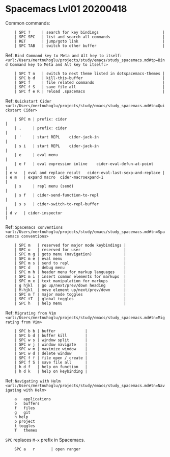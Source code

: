 # Spacemacs Lvl01 20200418 

Common commands:

		| SPC ?     | search for key bindings                            |
		| SPC SPC   | list and search all commands                       |
		| RET       | jump/goto link                                     |
		| SPC TAB   | switch to other buffer                             |

Ref: `Bind Command key to Meta and Alt key to itself: <url:/Users/mertnuhoglu/projects/study/emacs/study_spacemacs.md#tp=Bind Command key to Meta and Alt key to itself:>`

		| SPC T n   | switch to next theme listed in dotspacemacs-themes |
		| SPC b d   | kill-this-buffer                                   |
		| SPC f     | file related commands                              |
		| SPC f S   | save file all                                      |
		| SPC f e R | reload .spacemacs                                  |

Ref: `Quickstart Cider <url:/Users/mertnuhoglu/projects/study/emacs/study_spacemacs.md#tn=Quickstart Cider>`

		| SPC m | prefix: cider                                                |
		| ,     | prefix: cider                                                |
		| '     | start REPL	cider-jack-in                                    |
		| s i   | start REPL	cider-jack-in                                    |
		| e     | eval menu                                                    |
		| e f   | eval expression inline	cider-eval-defun-at-point            |
    | e w   | eval and replace result	cider-eval-last-sexp-and-replace |
    | e m   | expand macro	cider-macroexpand-1                            |
		| s     | repl menu (send)                                             |
		| s f   | cider-send-function-to-repl                                  |
		| s s   | cider-switch-to-repl-buffer                                  |
    | d v   | cider-inspector                                              |

Ref: `Spacemacs conventions <url:/Users/mertnuhoglu/projects/study/emacs/study_spacemacs.md#tn=Spacemacs conventions>`

		| SPC m   | reserved for major mode keybindings |
		| SPC o   | reserved for user                   |
		| SPC m g | goto menu (navigation)              |
		| SPC m e | eval menu                           |
		| SPC m s | send to repl                        |
		| SPC d   | debug menu                          |
		| SPC m h | header menu for markup languages    |
		| SPC m i | insert common elements for markups  |
		| SPC m x | text manipulation for markups       |
		| g hjkl  | go up/next/prev/down heading        |
		| M-hjkl  | move element up/next/prev/down      |
		| SPC m T | major mode toggles                  |
		| SPC tT  | global toggles                      |
		| SPC h   | help menu                           |

Ref: `Migrating from Vim <url:/Users/mertnuhoglu/projects/study/emacs/study_spacemacs.md#tn=Migrating from Vim>`

		| SPC b b | buffer             |
		| SPC b d | buffer kill        |
		| SPC w s | window split       |
		| SPC w j | window navigate    |
		| SPC w m | maximize window    |
		| SPC w d | delete window      |
		| SPC f f | file open / create |
		| SPC f S | save file all      |
		| h d f   | help on function   |
		| h d k   | help on keybinding |

Ref: `Navigating with Helm <url:/Users/mertnuhoglu/projects/study/emacs/study_spacemacs.md#tn=Navigating with Helm>`

		a	applications
		b	buffers
		f	files
		g	git
		h help
		p project
		t toggles
		T	themes

`SPC` replaces `M-x` prefix in Spacemacs.

		SPC a	r 		| open ranger
